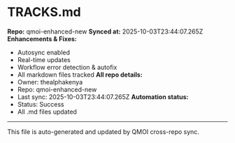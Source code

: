 # TRACKS.md

**Repo:** qmoi-enhanced-new
**Synced at:** 2025-10-03T23:44:07.265Z
**Enhancements & Fixes:**
- Autosync enabled
- Real-time updates
- Workflow error detection & autofix
- All markdown files tracked
**All repo details:**
- Owner: thealphakenya
- Repo: qmoi-enhanced-new
- Last sync: 2025-10-03T23:44:07.265Z
**Automation status:**
- Status: Success
- All .md files updated
---
This file is auto-generated and updated by QMOI cross-repo sync.

